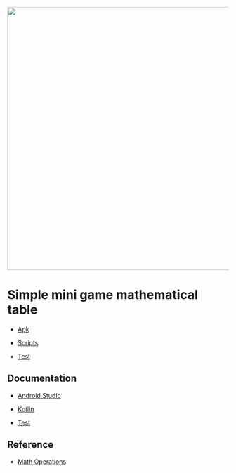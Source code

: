 <p align="center">
    <img src="https://github.com/MainDuelo/Minigamemathematicaltable/blob/master/Minigamemathematicaltable.gif?raw=true" width="600">
  </a>
</p>


# Simple mini game mathematical table
- [Apk](https://main-duelo.itch.io/simple-mini-game-mathematical-table)

- [Scripts](https://github.com/MainDuelo/Minigamemathematicaltable/tree/master/app/src/main)

- [Test](https://github.com/MainDuelo/Minigamemathematicaltable/tree/master/app/src)

## Documentation
- [Android Studio](https://developer.android.com/studio/intro/?gclid=CjwKCAjwq-TmBRBdEiwAaO1en8ym-8VnT7Jaz8v9CsUAqUtP8rmYbZHA90jV1_PFTNjTDeazP7igLxoCD5oQAvD_BwE)

- [Kotlin](https://kotlinlang.org/docs/reference/)

- [Test](https://developer.android.com/training/testing/unit-testing)

## Reference
- [Math Operations](https://play.google.com/store/apps/details?id=math.operacao)
 
